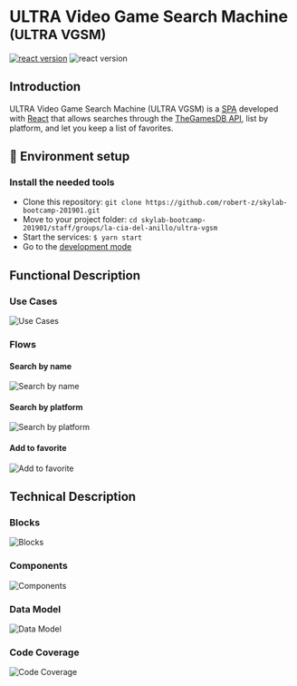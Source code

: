 # **U**LTRA **V**ideo **G**ame **S**earch **M**achine <small>(ULTRA VGSM)</small>

[![react version](https://img.shields.io/badge/react-16.8.0-blue.svg)](https://www.npmjs.com/package/react/v/16.8.0) ![react version](https://img.shields.io/badge/coverage-88%25-green.svg)

## Introduction

ULTRA Video Game Search Machine (ULTRA VGSM) is a [SPA](https://en.wikipedia.org/wiki/Single-page_application) developed with [React](https://reactjs.org) that allows searches through the [TheGamesDB API](https://api.thegamesdb.net/#/), list by platform, and let you keep a list of favorites.

## 🚀 Environment setup

### Install the needed tools
* Clone this repository: `git clone https://github.com/robert-z/skylab-bootcamp-201901.git`
* Move to your project folder: `cd skylab-bootcamp-201901/staff/groups/la-cia-del-anillo/ultra-vgsm`
* Start the services: `$ yarn start`
* Go to the [development mode](http://localhost:3000)

## Functional Description

### Use Cases

![Use Cases](images/use-cases.png)

### Flows

#### Search by name

![Search by name](images/search-by-name.png)

#### Search by platform

![Search by platform](images/search-by-platform.png)

#### Add to favorite

![Add to favorite](images/add-to-favorite.png)

## Technical Description

### Blocks

![Blocks](images/block.png)

### Components

![Components](images/components.png)

### Data Model

![Data Model](images/data-model.png)

### Code Coverage

![Code Coverage](images/coverage.png)